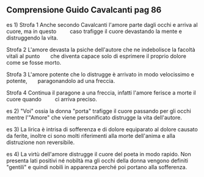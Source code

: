 ## Comprensione Guido Cavalcanti pag 86

es 1)
  Strofa 1
      Anche secondo Cavalcanti l'amore parte dagli occhi e arriva al cuore, ma in questo         caso trafigge il cuore devastando la mente e distruggendo la vita.

  Strofa 2
      L'amore devasta la psiche dell'autore che ne indebolisce la facoltà vitali al punto       che diventa capace solo di esprimere il proprio dolore come se fosse morto.

  Strofa 3
      L'amore potente che lo distrugge è arrivato in modo velocissimo e potente,       paragonandolo ad una freccia.

  Strofa 4
        Continua il paragone a una freccia, infatti l'amore ferisce a morte il cuore quando         ci arriva preciso.

es 2)
"Voi" ossia la donna "porta" trafigge il cuore passando per gli occhi mentre l'"Amore" che viene personificato distrugge la vita dell'autore.

es 3)
La lirica è intrisa di sofferenza e di dolore equiparato al dolore causato da ferite, inoltre ci sono molti riferimenti alla morte dell'anima e alla distruzione non reversibile.

es 4)
La virtù dell'amore distrugge il cuore del poeta in modo rapido. Non presenta lati positivi né nobiltà ma gli occhi della donna vengono definiti "gentili" e quindi nobili in apparenza perché poi portano alla sofferenza.
